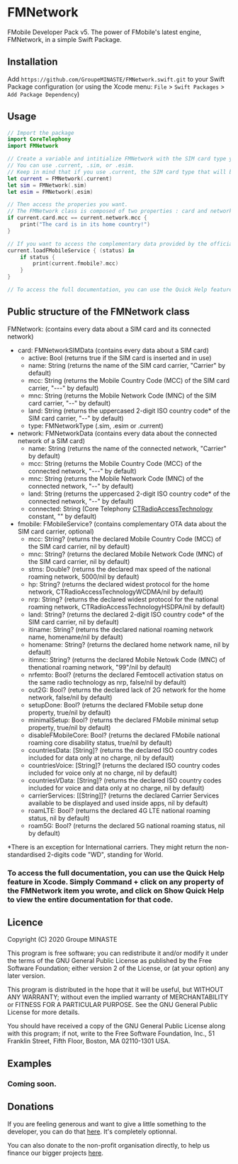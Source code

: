 # FMNetwork

FMobile Developer Pack v5. The power of FMobile's latest engine, FMNetwork, in a simple Swift Package.

## Installation

Add `https://github.com/GroupeMINASTE/FMNetwork.swift.git` to your Swift Package configuration (or using the Xcode menu: `File` > `Swift Packages` > `Add Package Dependency`)

## Usage

```swift
// Import the package
import CoreTelephony
import FMNetwork

// Create a variable and intitialize FMNetwork with the SIM card type you want.
// You can use .current, .sim, or .esim.
// Keep in mind that if you use .current, the SIM card type that will be returned in the card.type property is very likely to change to 
let current = FMNetwork(.current)
let sim = FMNetwork(.sim)
let esim = FMNetwork(.esim)

// Then access the properies you want.
// The FMNetwork class is composed of two properties : card and network, giving you data about the SIM card itself and its connected network. For example:
if current.card.mcc == current.network.mcc {
    print("The card is in its home country!")
}

// If you want to access the complementary data provided by the official FMobile API service, you need to initiate the fmobile property. It is equal to nil by default, and needs to be initialized manually using the loadFMobileService() function after the FMNetwork object got initialized. The function is working in async, and requires an active Internet connection to work properly. The status property recieved by a completionHandler is a Bool indicating whether the retrieve of the data was successful or not. You are fully responsible of the mobile data consumed by this function.
current.loadFMobileService { (status) in
    if status {
        print(current.fmobile?.mcc)
    }
}

// To access the full documentation, you can use the Quick Help feature in Xcode. Simply Command + click on any item of FMNetwork you wrote (for example the first mcc), and click on Show Quick Help to view the entire documentation for that part of the code.
```


## Public structure of the FMNetwork class

FMNetwork: (contains every data about a SIM card and its connected network)
  * card: FMNetworkSIMData (contains every data about a SIM card)
    * active: Bool (returns true if the SIM card is inserted and in use)
    * name: String (returns the name of the SIM card carrier, "Carrier" by default)
    * mcc: String (returns the Mobile Country Code (MCC) of the SIM card carrier, "---" by default)
    * mnc: String (returns the Mobile Network Code (MNC) of the SIM card carrier, "--" by default)
    * land: String (returns the uppercased 2-digit ISO country code* of the SIM card carrier, "--" by default)
    * type: FMNetworkType (.sim, .esim or .current)
* network: FMNetworkData (contains every data about the connected network of a SIM card)
    * name: String (returns the name of the connected network, "Carrier" by default)
    * mcc: String (returns the Mobile Country Code (MCC) of the connected network, "---" by default)
    * mnc: String (returns the Mobile Network Code (MNC) of the connected network, "--" by default)
    * land: String (returns the uppercased 2-digit ISO country code* of the connected network, "--" by default)
    * connected: String (Core Telephony [CTRadioAccessTechnology](https://developer.apple.com/documentation/coretelephony/cttelephonynetworkinfo/radio_access_technology_constants) constant, "" by default)
* fmobile: FMobileService? (contains complementary OTA data about the SIM card carrier, optional)
  * mcc: String? (returns the declared Mobile Country Code (MCC) of the SIM card carrier, nil by default)
  * mnc: String? (returns the declared Mobile Network Code (MNC) of the SIM card carrier, nil by default)
  * stms: Double? (returns the declared max speed of the national roaming network, 5000/nil by default)
  * hp: String? (returns the declared widest protocol for the home network, CTRadioAccessTechnologyWCDMA/nil by default)
  * nrp: String? (returns the declared widest protocol for the national roaming network, CTRadioAccessTechnologyHSDPA/nil by default)
  * land: String? (returns the declared 2-digit ISO country code* of the SIM card carrier, nil by default)
  * itiname: String? (returns the declared national roaming network name, homename/nil by default)
  * homename: String? (returns the declared home network name, nil by default)
  * itimnc: String? (returns the declared Mobile Netowk Code (MNC) of thenational roaming network, "99"/nil by default)
  * nrfemto: Bool? (returns the declared Femtocell activation status on the same radio technology as nrp, false/nil by default)
  * out2G: Bool? (returns the declared lack of 2G network for the home network, false/nil by default)
  * setupDone: Bool? (returns the declared FMobile setup done property, true/nil by default)
  * minimalSetup: Bool? (returns the declared FMobile minimal setup property, true/nil by default)
  * disableFMobileCore: Bool? (returns the declared FMobile national roaming core disability status, true/nil by default)
  * countriesData: [String]? (returns the declared ISO country codes included for data only at no charge, nil by default)
  * countriesVoice: [String]? (returns the declared ISO country codes included for voice only at no charge, nil by default)
  * countriesVData: [String]? (returns the declared ISO country codes included for voice and data only at no charge, nil by default)
  * carrierServices: [[String]]?  (returns the declared Carrier Services available to be displayed and used inside apps, nil by default)
  * roamLTE: Bool? (returns the declared 4G LTE national roaming status, nil by default)
  * roam5G: Bool? (returns the declared 5G national roaming status, nil by default)

*There is an exception for International carriers. They might return the non-standardised 2-digits code "WD", standing for World.

### To access the full documentation, you can use the Quick Help feature in Xcode. Simply Command + click on any property of the FMNetwork item you wrote, and click on Show Quick Help to view the entire documentation for that code.

## Licence
Copyright (C) 2020 Groupe MINASTE

This program is free software; you can redistribute it and/or modify
it under the terms of the GNU General Public License as published by
the Free Software Foundation; either version 2 of the License, or
(at your option) any later version.

This program is distributed in the hope that it will be useful,
but WITHOUT ANY WARRANTY; without even the implied warranty of
MERCHANTABILITY or FITNESS FOR A PARTICULAR PURPOSE. See the
GNU General Public License for more details.

You should have received a copy of the GNU General Public License along
with this program; if not, write to the Free Software Foundation, Inc.,
51 Franklin Street, Fifth Floor, Boston, MA 02110-1301 USA.

## Examples

### Coming soon.

## Donations

If you are feeling generous and want to give a little something to the developer, you can do that [here](https://paypal.me/PlugNPay). It's completely optionnal.

You can also donate to the non-profit organisation directly, to help us finance our bigger projects [here](https://www.helloasso.com/associations/groupe-minaste/formulaires/1).

